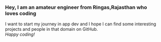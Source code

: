 ### Hey, I am an amateur engineer from Ringas,Rajasthan who loves coding

I want to start my journey in app dev and I hope I can find some interesting projects and people in that domain on GitHub.  
*Happy coding!*

<!--
**KunalKaushikk/KunalKaushikk** is a ✨ _special_ ✨ repository because its `README.md` (this file) appears on your GitHub profile.

Here are some ideas to get you started:

- 🔭 I’m currently working on ...
- 🌱 I’m currently learning ...
- 👯 I’m looking to collaborate on ...
- 💬 Ask me about ...
- 📫 How to reach me: ...
- ⚡ Fun fact: ...
-->
